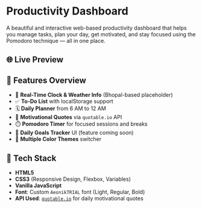 # Productivity Dashboard

A beautiful and interactive web-based productivity dashboard that helps you manage tasks, plan your day, get motivated, and stay focused using the Pomodoro technique — all in one place.

## 🌐 Live Preview



## 📸 Features Overview

- 📅 **Real-Time Clock & Weather Info** (Bhopal-based placeholder)
- ✅ **To-Do List** with localStorage support
- 🗓️ **Daily Planner** from 6 AM to 12 AM
- 💬 **Motivational Quotes** via `quotable.io` API
- ⏱️ **Pomodoro Timer** for focused sessions and breaks
- 🎯 **Daily Goals Tracker** UI (feature coming soon)
- 🎨 **Multiple Color Themes** switcher

## 🧪 Tech Stack

- **HTML5**
- **CSS3** (Responsive Design, Flexbox, Variables)
- **Vanilla JavaScript**
- **Font**: Custom `AeonikTRIAL` font (Light, Regular, Bold)
- **API Used**: [`quotable.io`](https://api.quotable.io/) for daily motivational quotes



